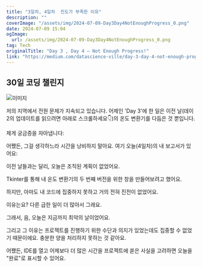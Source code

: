 ```yaml
---
title: "3일차, 4일차  진도가 부족한 이유"
description: ""
coverImage: "/assets/img/2024-07-09-Day3Day4NotEnoughProgress_0.png"
date: 2024-07-09 15:04
ogImage:
  url: /assets/img/2024-07-09-Day3Day4NotEnoughProgress_0.png
tag: Tech
originalTitle: "Day 3 , Day 4 — Not Enough Progress!"
link: "https://medium.com/datascience-ville/day-3-day-4-not-enough-progress-bc496f2632b7"
---
```


## 30일 코딩 챌린지

![이미지](/assets/img/2024-07-09-Day3Day4NotEnoughProgress_0.png)

저의 지역에서 전원 문제가 지속되고 있습니다. 어제인 'Day 3'에 한 일은 이전 날(데이 2의 업데이트를 읽으려면 아래로 스크롤하세요👇)의 온도 변환기를 다듬은 것 뿐입니다.

제게 궁금증을 자아냅니다:

<div class="content-ad"></div>

어쨌든, 그걸 생각하느라 시간을 낭비하지 말아요. 여기 오늘(4일차)의 내 보고서가 있어요:

이전 날들과는 달리, 오늘은 조직된 계획이 없었어요.

Tkinter를 통해 내 온도 변환기의 두 번째 버전을 위한 창을 만들어보려고 했어요.

하지만, 아마도 내 코드에 집중하지 못하고 거의 전혀 진전이 없었어요.

<div class="content-ad"></div>

이유는요? 다른 급한 일이 더 많아서 그래요.

그래서, 음, 오늘은 지금까지 최악의 날이었어요.

그리고 그 이유는 프로젝트를 진행하기 위한 수단과 의지가 있었는데도 집중할 수 없었기 때문이에요. 충분한 양을 처리하지 못하는 것 같아요.

어쨌든, IDE를 열고 어제보다 더 많은 시간을 프로젝트에 쏟은 사실을 고려하면 오늘을 "완료"로 표시할 수 있어요.
